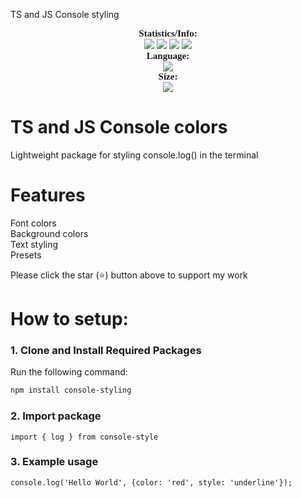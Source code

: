TS and JS Console styling

<p align="center">
    <a style="font-size:15px;font-family:verdana"><b>Statistics/Info:</b></a><br>
    <img src="https://img.shields.io/github/forks/rdeets/Console-Styling?label=Forks&color=lime&logo=githubactions&logoColor=lime">
    <img src="https://img.shields.io/github/stars/rdeets/Console-Styling?label=Stars&color=yellow&logo=reverbnation&logoColor=yellow">
    <img src="https://img.shields.io/github/license/rdeets/Console-Styling?label=License&color=808080&logo=gitbook&logoColor=808080">
    <img src="https://img.shields.io/github/issues/rdeets/Console-Styling?label=Issues&color=red&logo=ifixit&logoColor=red">
    <br>
    <a style="font-size:15px;font-family:verdana"><b>Language:</b></a><br>
    <img src="https://img.shields.io/badge/Typescript-100000?label=Made%20with:&style=flat&logo=typescript&color=blue">
    <br>
    <a style="font-size:15px;font-family:verdana"><b>Size:</b></a><br>
     <img src="https://img.shields.io/github/languages/code-size/rdeets/Console-Styling">
     <br>
</p>

# TS and JS Console colors

Lightweight package for styling console.log() in the terminal

# Features

Font colors <br />
Background colors <br />
Text styling <br />
Presets <br />

Please click the star (⭐️) button above to support my work

# How to setup:

### 1. Clone and Install Required Packages

Run the following command:

```bash
npm install console-styling
```

### 2. Import package

```
import { log } from console-style
```

### 3. Example usage

```
console.log('Hello World', {color: 'red', style: 'underline'});
```